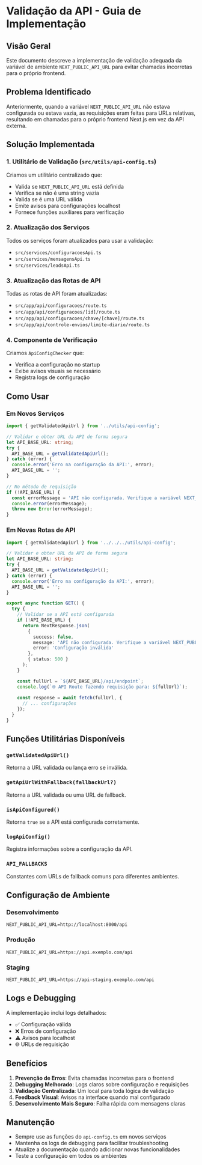 # Validação da API - Guia de Implementação

## Visão Geral

Este documento descreve a implementação de validação adequada da variável de ambiente `NEXT_PUBLIC_API_URL` para evitar chamadas incorretas para o próprio frontend.

## Problema Identificado

Anteriormente, quando a variável `NEXT_PUBLIC_API_URL` não estava configurada ou estava vazia, as requisições eram feitas para URLs relativas, resultando em chamadas para o próprio frontend Next.js em vez da API externa.

## Solução Implementada

### 1. Utilitário de Validação (`src/utils/api-config.ts`)

Criamos um utilitário centralizado que:
- Valida se `NEXT_PUBLIC_API_URL` está definida
- Verifica se não é uma string vazia
- Valida se é uma URL válida
- Emite avisos para configurações localhost
- Fornece funções auxiliares para verificação

### 2. Atualização dos Serviços

Todos os serviços foram atualizados para usar a validação:
- `src/services/configuracoesApi.ts`
- `src/services/mensagensApi.ts`
- `src/services/leadsApi.ts`

### 3. Atualização das Rotas de API

Todas as rotas de API foram atualizadas:
- `src/app/api/configuracoes/route.ts`
- `src/app/api/configuracoes/[id]/route.ts`
- `src/app/api/configuracoes/chave/[chave]/route.ts`
- `src/app/api/controle-envios/limite-diario/route.ts`

### 4. Componente de Verificação

Criamos `ApiConfigChecker` que:
- Verifica a configuração no startup
- Exibe avisos visuais se necessário
- Registra logs de configuração

## Como Usar

### Em Novos Serviços

```typescript
import { getValidatedApiUrl } from '../utils/api-config';

// Validar e obter URL da API de forma segura
let API_BASE_URL: string;
try {
  API_BASE_URL = getValidatedApiUrl();
} catch (error) {
  console.error('Erro na configuração da API:', error);
  API_BASE_URL = '';
}

// No método de requisição
if (!API_BASE_URL) {
  const errorMessage = 'API não configurada. Verifique a variável NEXT_PUBLIC_API_URL.';
  console.error(errorMessage);
  throw new Error(errorMessage);
}
```

### Em Novas Rotas de API

```typescript
import { getValidatedApiUrl } from '../../../utils/api-config';

// Validar e obter URL da API de forma segura
let API_BASE_URL: string;
try {
  API_BASE_URL = getValidatedApiUrl();
} catch (error) {
  console.error('Erro na configuração da API:', error);
  API_BASE_URL = '';
}

export async function GET() {
  try {
    // Validar se a API está configurada
    if (!API_BASE_URL) {
      return NextResponse.json(
        {
          success: false,
          message: 'API não configurada. Verifique a variável NEXT_PUBLIC_API_URL.',
          error: 'Configuração inválida'
        },
        { status: 500 }
      );
    }

    const fullUrl = `${API_BASE_URL}/api/endpoint`;
    console.log(`🌐 API Route fazendo requisição para: ${fullUrl}`);
    
    const response = await fetch(fullUrl, {
      // ... configurações
    });
  }
}
```

## Funções Utilitárias Disponíveis

### `getValidatedApiUrl()`
Retorna a URL validada ou lança erro se inválida.

### `getApiUrlWithFallback(fallbackUrl?)`
Retorna a URL validada ou uma URL de fallback.

### `isApiConfigured()`
Retorna `true` se a API está configurada corretamente.

### `logApiConfig()`
Registra informações sobre a configuração da API.

### `API_FALLBACKS`
Constantes com URLs de fallback comuns para diferentes ambientes.

## Configuração de Ambiente

### Desenvolvimento
```env
NEXT_PUBLIC_API_URL=http://localhost:8000/api
```

### Produção
```env
NEXT_PUBLIC_API_URL=https://api.exemplo.com/api
```

### Staging
```env
NEXT_PUBLIC_API_URL=https://api-staging.exemplo.com/api
```

## Logs e Debugging

A implementação inclui logs detalhados:
- ✅ Configuração válida
- ❌ Erros de configuração
- ⚠️ Avisos para localhost
- 🌐 URLs de requisição

## Benefícios

1. **Prevenção de Erros**: Evita chamadas incorretas para o frontend
2. **Debugging Melhorado**: Logs claros sobre configuração e requisições
3. **Validação Centralizada**: Um local para toda lógica de validação
4. **Feedback Visual**: Avisos na interface quando mal configurado
5. **Desenvolvimento Mais Seguro**: Falha rápida com mensagens claras

## Manutenção

- Sempre use as funções do `api-config.ts` em novos serviços
- Mantenha os logs de debugging para facilitar troubleshooting
- Atualize a documentação quando adicionar novas funcionalidades
- Teste a configuração em todos os ambientes
